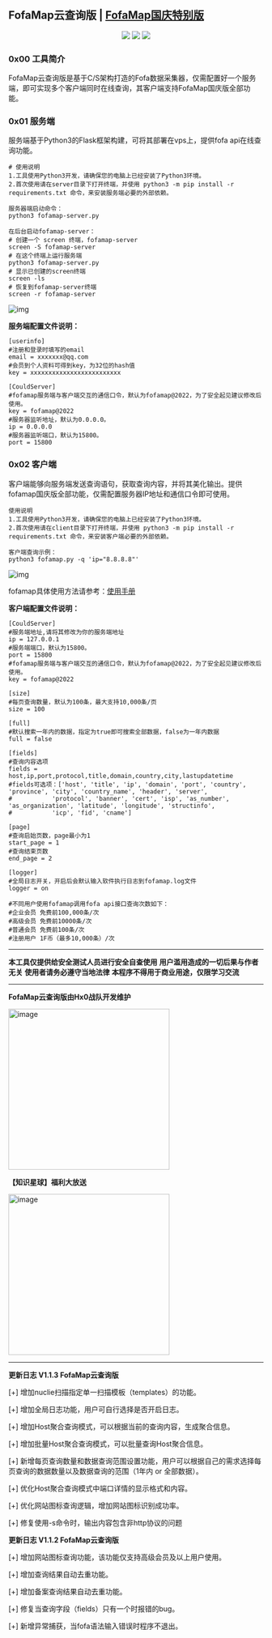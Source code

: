 ## FofaMap云查询版 | [FofaMap国庆特别版](https://github.com/asaotomo/FofaMap)

<p align="center">
<a href="https://opensource.org/licenses/MIT"><img src="https://img.shields.io/badge/license-MIT-_red.svg"></a>
<a href="https://github.com/asaotomo/fofamap/issues"><img src="https://img.shields.io/badge/contributions-welcome-brightgreen.svg?style=flat"></a>
<a href="https://github.com/sqlmapproject/sqlmap/actions/workflows/tests.yml"><img src="https://img.shields.io/badge/python-3.x-blue.svg"></a>
</p>

### 0x00 工具简介

FofaMap云查询版是基于C/S架构打造的Fofa数据采集器，仅需配置好一个服务端，即可实现多个客户端同时在线查询，其客户端支持FofaMap国庆版全部功能。

### 0x01 服务端

服务端基于Python3的Flask框架构建，可将其部署在vps上，提供fofa api在线查询功能。

```plain
# 使用说明
1.工具使用Python3开发，请确保您的电脑上已经安装了Python3环境。
2.首次使用请在server目录下打开终端，并使用 python3 -m pip install -r requirements.txt 命令，来安装服务端必要的外部依赖。

服务器端启动命令：
python3 fofamap-server.py

在后台启动fofamap-server：
# 创建一个 screen 终端，fofamap-server
screen -S fofamap-server
# 在这个终端上运行服务端
python3 fofamap-server.py
# 显示已创建的screen终端 
screen -ls  
# 恢复到fofamap-server终端
screen -r fofamap-server
```

![img](https://cdn.nlark.com/yuque/0/2022/png/12839102/1644202822251-419c4cef-1819-4260-b6ff-689ccb779c5f.png)

**服务端配置文件说明：**

```plain
[userinfo]
#注册和登录时填写的email
email = xxxxxxx@qq.com
#会员到个人资料可得到key，为32位的hash值
key = xxxxxxxxxxxxxxxxxxxxxxxxx

[CouldServer]
#fofamap服务端与客户端交互的通信口令，默认为fofamap@2022，为了安全起见建议修改后使用。
key = fofamap@2022
#服务器监听地址，默认为0.0.0.0。
ip = 0.0.0.0
#服务器监听端口，默认为15800。
port = 15800
```

### 0x02 客户端

客户端能够向服务端发送查询语句，获取查询内容，并将其美化输出。提供fofamap国庆版全部功能，仅需配置服务器IP地址和通信口令即可使用。

```plain
使用说明
1.工具使用Python3开发，请确保您的电脑上已经安装了Python3环境。
2.首次使用请在client目录下打开终端，并使用 python3 -m pip install -r requirements.txt 命令，来安装客户端必要的外部依赖。

客户端查询示例：
python3 fofamap.py -q 'ip="8.8.8.8"'

```

![img](https://cdn.nlark.com/yuque/0/2022/png/12839102/1644202838077-3415f8b7-9278-49a7-b1a5-b7ab98fe246f.png)

fofamap具体使用方法请参考：[使用手册](https://github.com/asaotomo/FofaMap/blob/1.1.1/README.md)


**客户端配置文件说明：**

```plain
[CouldServer]
#服务端地址,请将其修改为你的服务端地址
ip = 127.0.0.1
#服务端端口，默认为15800。
port = 15800
#fofamap服务端与客户端交互的通信口令，默认为fofamap@2022，为了安全起见建议修改后使用。
key = fofamap@2022

[size]
#每页查询数量，默认为100条，最大支持10,000条/页
size = 100

[full]
#默认搜索一年内的数据，指定为true即可搜索全部数据，false为一年内数据
full = false

[fields]
#查询内容选项
fields = host,ip,port,protocol,title,domain,country,city,lastupdatetime
#fields可选项：['host', 'title', 'ip', 'domain', 'port', 'country', 'province', 'city', 'country_name', 'header', 'server',
#           'protocol', 'banner', 'cert', 'isp', 'as_number', 'as_organization', 'latitude', 'longitude', 'structinfo',
#           'icp', 'fid', 'cname']

[page]
#查询启始页数，page最小为1
start_page = 1
#查询结束页数
end_page = 2

[logger]
#全局日志开关，开启后会默认输入软件执行日志到fofamap.log文件
logger = on

#不同用户使用fofamap调用fofa api接口查询次数如下：
#企业会员 免费前100,000条/次
#高级会员 免费前10000条/次
#普通会员 免费前100条/次
#注册用户 1F币（最多10,000条）/次
```

------

**本工具仅提供给安全测试人员进行安全自查使用** **用户滥用造成的一切后果与作者无关** **使用者请务必遵守当地法律** **本程序不得用于商业用途，仅限学习交流**

------

**FofaMap云查询版由Hx0战队开发维护**

<img width="318" alt="image" src="https://cdn.nlark.com/yuque/0/2022/png/12839102/1644203339831-1825b745-a60c-4d5e-a404-c4f3619b5ba4.png">

**【知识星球】福利大放送**

<img width="318" alt="image" src="https://user-images.githubusercontent.com/67818638/156556995-f3798cb1-027e-47e6-84ba-b7537d85b158.png">

---

**更新日志 V1.1.3 FofaMap云查询版**

[+] 增加nuclie扫描指定单一扫描模板（templates）的功能。

[+] 增加全局日志功能，用户可自行选择是否开启日志。

[+] 增加Host聚合查询模式，可以根据当前的查询内容，生成聚合信息。

[+] 增加批量Host聚合查询模式，可以批量查询Host聚合信息。

[+] 新增每页查询数量和数据查询范围设置功能，用户可以根据自己的需求选择每页查询的数据数量以及数据查询的范围（1年内 or 全部数据）。

[+] 优化Host聚合查询模式中端口详情的显示格式和内容。

[+] 优化网站图标查询逻辑，增加网站图标识别成功率。

[+] 修复使用-s命令时，输出内容包含非http协议的问题

**更新日志 V1.1.2 FofaMap云查询版**

[+] 增加网站图标查询功能，该功能仅支持高级会员及以上用户使用。

[+] 增加查询结果自动去重功能。

[+] 增加备案查询结果自动去重功能。

[+] 修复当查询字段（fields）只有一个时报错的bug。

[+] 新增异常捕获，当fofa语法输入错误时程序不退出。

